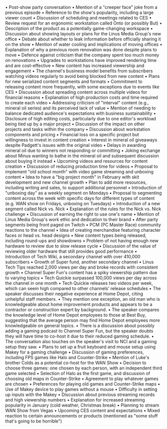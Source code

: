 • Post-show party conversation
• Mention of a "creeper face" joke from a previous episode
• Reference to the show's popularity, including a large viewer count
• Discussion of scheduling and meetings related to CES
• Review request for an ergonomic workstation called Onto (or possibly But)
• Description of the product as a potentially game-changing workspace
• Discussion about showing layouts or plans for the Linus Media Group's new office
• Debate about whether to leak information before officially sharing it on the show
• Mention of water cooling and implications of moving offices
• Explanation of why a previous room renovation was done despite plans to move
• Defence against criticism that the company spent too much money on renovations
• Upgrades to workstations have improved rendering time and are cost-effective
• New content has increased viewership and engagement
• The channel's business model benefits from subscribers watching videos regularly to avoid being blocked from new content
• Plans for new serialized content segments and formats
• Commitment to releasing content more frequently, with some exceptions due to events like CES
• Discussion about spreading content across multiple videos for financial reasons
• Explanation of high production costs and time required to create each video
• Addressing criticism of "interval" content (e.g., mineral oil series) and its perceived lack of value
• Mention of needing to balance dedicated audience's expectations with business sustainability
• Disclosure of high editing costs, particularly due to one editor's workload being tied up by a major project
• Discussion of the impact on other projects and tasks within the company
• Discussion about workstation components and pricing
• Financial loss on a specific project but willingness to invest in content creation
• Interest in mineral oil giveaways despite Padgett's issues with the original video
• Delays in awarding mineral oil due to winners not responding or committing
• Joking exchange about Minus wanting to bathe in the mineral oil and subsequent discussion about buying it instead
• Upcoming videos and resources for content creation
• Discussion of reducing production time for videos
• Proposal to implement "old school month" with video game streaming and unboxing content
• Idea to have a "big project month" in February with skit development and new channel growth
• Plan to add more resources, including writing and sales, to support additional personnel
• Introduction of "unboxing day" as a weekly segment on Mondays
• Proposal to segmenting content across the week with specific days for different types of content (e.g. WAN show on Fridays, unboxing on Tuesdays)
• Introduction of a new segment called Nick vs. Nick
• Explanation of the rules for the Nick vs. Nick challenge
• Discussion of earning the right to use one's name
• Mention of Linus Media Group's work ethic and dedication to their brand
• After party segments being front paged on Twitch
• PCM (PC Master Race) community reactions to the channel
• Idea of creating merchandise featuring character faces or head vs. head designs
• New content types being released, including round-ups and showdowns
• Problem of not having enough new hardware to review due to slow release cycle
• Discussion of the value of reviewing older hardware that still provides good performance
• Introduction of Tech Wiki, a secondary channel with over 410,000 subscribers
• Growth of Super fund, another secondary channel
• Linus Tech Tips reached 2,000 views per day and broke records with consistent growth
• Channel Super Fun's content has a spiky viewership pattern due to varying topics
• Tech Quickie surpassed 100,000 views per day across the channel in one month
• Tech Quickie releases two videos per week, which can seem high compared to other channels' release schedules
• The speaker discusses their negative experience at Home Depot, citing unhelpful staff members.
• They mention one exception, an old man who is knowledgeable about home improvement products and appears to be a contractor or construction expert by background.
• The speaker compares the knowledge level of Home Depot employees to those at Best Buy, suggesting that the average person may find Home Depot employees more knowledgeable on general topics.
• There is a discussion about possibly adding a gaming podcast to Channel Super Fun, but the speaker doubts they will have time to co-host it due to their reduced gaming schedule.
• The conversation also touches on the speaker's visit to NCI and a gaming setup they saw.
• Plans to set up a fruit keyboard and mouse setup using Makey for a gaming challenge
• Discussion of gaming preferences, including FPS games like Halo and Counter-Strike
• Mention of Luke's brother Colds as a potential co-host for the WAN Show
• Decision to choose three games: one chosen by each person, with an independent third game selected
• Selection of Halo as the first game, and discussion of choosing old maps in Counter-Strike
• Agreement to play whatever games are chosen
• Preferences for playing old games and Counter-Strike maps
• Use of Makey device to play games without a mouse
• Difficulty in setting up inputs with the Makey
• Discussion about previous streaming records and high viewership numbers
• Explanation for increased streaming popularity in January (cold weather, Christmas break)
• Planning to stream WAN Show from Vegas
• Upcoming CES content and expectations
• Mixed reaction to certain announcements or products (mentioned as "some stuff that's going to be horrible")